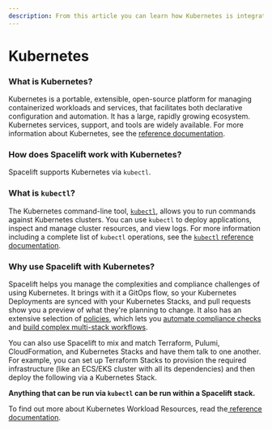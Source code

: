 ```yaml
---
description: From this article you can learn how Kubernetes is integrated into Spacelift
---
```


# Kubernetes

### What is Kubernetes?

Kubernetes is a portable, extensible, open-source platform for managing containerized workloads and services, that facilitates both declarative configuration and automation. It has a large, rapidly growing ecosystem. Kubernetes services, support, and tools are widely available. For more information about Kubernetes, see the [reference documentation](https://kubernetes.io/docs/concepts/overview/what-is-kubernetes/).

### How does Spacelift work with Kubernetes?

Spacelift supports Kubernetes via `kubectl`.

### What is `kubectl`?

The Kubernetes command-line tool, [`kubectl`](https://kubernetes.io/docs/reference/kubectl/kubectl/), allows you to run commands against Kubernetes clusters. You can use `kubectl` to deploy applications, inspect and manage cluster resources, and view logs. For more information including a complete list of `kubectl` operations, see the [`kubectl` reference documentation](https://kubernetes.io/docs/reference/kubectl/).

### Why use Spacelift with Kubernetes?

Spacelift helps you manage the complexities and compliance challenges of using Kubernetes. It brings with it a GitOps flow, so your Kubernetes Deployments are synced with your Kubernetes Stacks, and pull requests show you a preview of what they're planning to change. It also has an extensive selection of [policies](../../concepts/policy/), which lets you [automate compliance checks](../../concepts/policy/terraform-plan-policy.md) and [build complex multi-stack workflows](../../concepts/policy/trigger-policy.md).

You can also use Spacelift to mix and match Terraform, Pulumi, CloudFormation, and Kubernetes Stacks and have them talk to one another. For example, you can set up Terraform Stacks to provision the required infrastructure (like an ECS/EKS cluster with all its dependencies) and then deploy the following via a Kubernetes Stack.

**Anything that can be run via `kubectl` can be run within a Spacelift stack.**

To find out more about Kubernetes Workload Resources, read the[ reference documentation](https://kubernetes.io/docs/concepts/workloads/controllers/).
